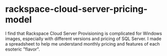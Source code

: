 # rackspace-cloud-server-pricing-model
I find that Rackspace Cloud Server Provisioning is complicated for Windows images, especially with different versions and pricing of SQL Server.  I made a spreadsheet to help me understand monthly pricing and features of each esoteric "flavor".
